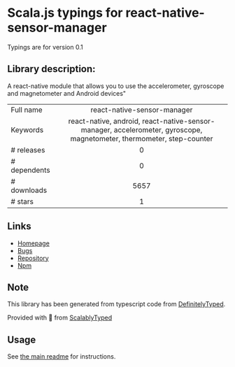 
# Scala.js typings for react-native-sensor-manager

Typings are for version 0.1

## Library description:
A react-native module that allows you to use the accelerometer, gyroscope and magnetometer and Android devices"

|                    |                 |
| ------------------ | :-------------: |
| Full name          | react-native-sensor-manager |
| Keywords           | react-native, android, react-native-sensor-manager, accelerometer, gyroscope, magnetometer, thermometer, step-counter |
| # releases         | 0 |
| # dependents       | 0 |
| # downloads        | 5657 |
| # stars            | 1 |

## Links
- [Homepage](https://github.com/kprimice/react-native-sensor-manager#readme)
- [Bugs](https://github.com/kprimice/react-native-sensor-manager/issues)
- [Repository](https://github.com/kprimice/react-native-sensor-manager)
- [Npm](https://www.npmjs.com/package/react-native-sensor-manager)
    


## Note
This library has been generated from typescript code from [DefinitelyTyped](https://definitelytyped.org).

Provided with :purple_heart: from [ScalablyTyped](https://github.com/oyvindberg/ScalablyTyped)

## Usage
See [the main readme](../../readme.md) for instructions.


